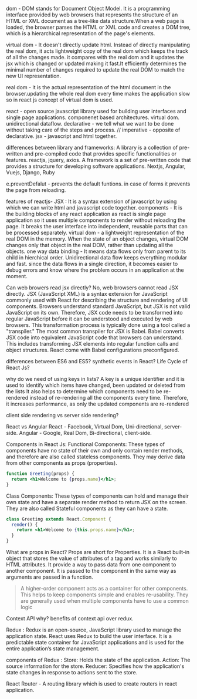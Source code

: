 dom - DOM stands for Document Object Model. It is a programming interface provided by web browsers that represents the structure of an HTML or XML document as a tree-like data structure.When a web page is loaded, the browser parses the HTML or XML code and creates a DOM tree, which is a hierarchical representation of the page's elements.

virtual dom - It doesn't directly update html. Instead of directly manipulating the real dom, it acts lightweight copy of the real dom which keeps the track of all the changes made. it compares with the real dom and it updates the jsx which is changed or updated making it fast.It efficiently determines the minimal number of changes required to update the real DOM to match the new UI representation.

real dom - it is the actual representation of the html document in the browser.updating the whole real dom every time makes the application slow so in react js concept of virtual dom is used.

react - open source javascript library used for building user interfaces and single page applications.
componenet based architectures.
virtual dom.
unidirectional dataflow.
declarative - we tell what we want to be done without taking care of the steps and process. // imperative - opposite of declarative.
jsx - javascript and html together.

differences between library and frameworks:
A library is a collection of pre-written and pre-compiled code that provides specific functionalities or features.
reactjs, jquery, axios.
A framework is a set of pre-written code that provides a structure for developing software applications.
Nextjs, Angular, Vuejs, Django, Ruby

e.preventDefalut - prevents the default funtions. in case of forms it prevents the page from reloading.

features of reactjs-
JSX : It is a syntax extension of javascript by using which we can write html and javascript code together.
components - It is the building blocks of any react application as react is single page application so it uses multiple components to render without reloading the page. It breaks the user interface into independent, reusable parts that can be processed separately.
virtual dom - a lightweight representation of the real DOM in the memory. When the state of an object changes, virtual DOM changes only that object in the real DOM, rather than updating all the objects.
one way data binding - It means data flows only from parent to its child in hierchical order. Unidirectional data flow keeps everything modular and fast. since the data flows in a single direction, it becomes easier to debug errors and know where the problem occurs in an application at the moment.

Can web browers read jsx directly?
No, web browsers cannot read JSX directly. JSX (JavaScript XML) is a syntax extension for JavaScript commonly used with React for describing the structure and rendering of UI components. Browsers understand standard JavaScript, but JSX is not valid JavaScript on its own. Therefore, JSX code needs to be transformed into regular JavaScript before it can be understood and executed by web browsers.
This transformation process is typically done using a tool called a "transpiler." The most common transpiler for JSX is Babel. Babel converts JSX code into equivalent JavaScript code that browsers can understand. This includes transforming JSX elements into regular function calls and object structures.
React come with Babel configurations preconfigured.

differences between ES6 and ES5?
synthetic events in React?
Life Cycle of React Js?

why do we need of using keys in lists?
A key is a unique identifier and it is used to identify which items have changed, been updated or deleted from the lists
It also helps to determine which components need to be re-rendered instead of re-rendering all the components every time. Therefore, it increases performance, as only the updated components are re-rendered

client side rendering vs server side rendering?

React vs Angular
React - Facebook, Virtual Dom, Uni-directional, server-side.
Angular - Google, Real Dom, Bi-directional, client-side.

Components in React Js:
Functional Components: These types of components have no state of their own and only contain render methods, and therefore are also called stateless components. They may derive data from other components as props (properties).
```jsx
function Greeting(props) {
  return <h1>Welcome to {props.name}</h1>;
}
```
Class Components: These types of components can hold and manage their own state and have a separate render method to return JSX on the screen. They are also called Stateful components as they can have a state.
```jsx
class Greeting extends React.Component {
  render() {
    return <h1>Welcome to {this.props.name}</h1>;
  }
}
```

What are props in React?
Props are short for Properties. It is a React built-in object that stores the value of attributes of a tag and works similarly to HTML attributes.
It provide a way to pass data from one component to another component. It is passed to the component in the same way as arguments are passed in a function.

> A higher-order component acts as a container for other components. This helps to keep components simple and enables re-usability. They are generally used when multiple components have to use a common logic

Context API
why?
benefits of context api over redux.

Redux : 
Redux is an open-source, JavaScript library used to manage the application state. React uses Redux to build the user interface. It is a predictable state container for JavaScript applications and is used for the entire application’s state management.

components of Redux : 
Store: Holds the state of the application.
Action: The source information for the store.
Reducer: Specifies how the application's state changes in response to actions sent to the store.

React Router - A routing library which is used to create routers in react application.